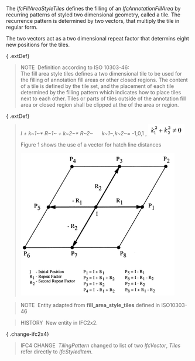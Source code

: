 ﻿The _IfcFillAreaStyleTiles_ defines the filling of an _IfcAnnotationFillArea_ by recurring patterns of styled two dimensional geometry, called a tile. The recurrence pattern is determined by two vectors, that multiply the tile in regular form.

The two vectors act as a two dimensional repeat factor that determins eight new positions for the tiles.

{ .extDef}
> NOTE&nbsp; Definition according to ISO 10303-46:  
> The fill area style tiles defines a two dimensional tile to be used for the filling of annotation fill areas or other closed regions. The content of a tile is defined by the tile set, and the placement of each tile determined by the filling pattern which indicates how to place tiles next to each other. Tiles or parts of tiles outside of the annotation fill area or closed region shall be clipped at the of the area or region.

{ .extDef}
> _I + k~1~\* R~1~ +
k~2~\* R~2~_ &nbsp;&nbsp;&nbsp;&nbsp;&nbsp;_k~1~,k~2~_= -1,0,1 , ![formula](../../../../../../figures/ifcfillareastyletilesymbolwithstyle_fig1.gif)
> 
> Figure 1 shows the use of a vector for hatch line distances
> 
> !["IfcFillAreaStyleTiles_Fig1.gif 12,9 KB"](../../../../../../figures/ifcfillareastyletiles_fig1.gif "Figure 1 &mdash; two vectors as two direction repeat factor")

> NOTE&nbsp; Entity adapted from **fill_area_style_tiles** defined in ISO10303-46

> HISTORY&nbsp; New entity in IFC2x2.

{ .change-ifc2x4}
> IFC4 CHANGE&nbsp; _TilingPattern_ changed to list of two _IfcVector_, _Tiles_ refer directly to _IfcStyledItem_.
